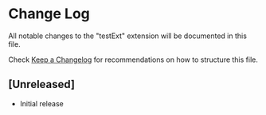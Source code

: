 # Change Log

All notable changes to the "testExt" extension will be documented in this file.

Check [Keep a Changelog](http://keepachangelog.com/) for recommendations on how to structure this file.

## [Unreleased]

- Initial release